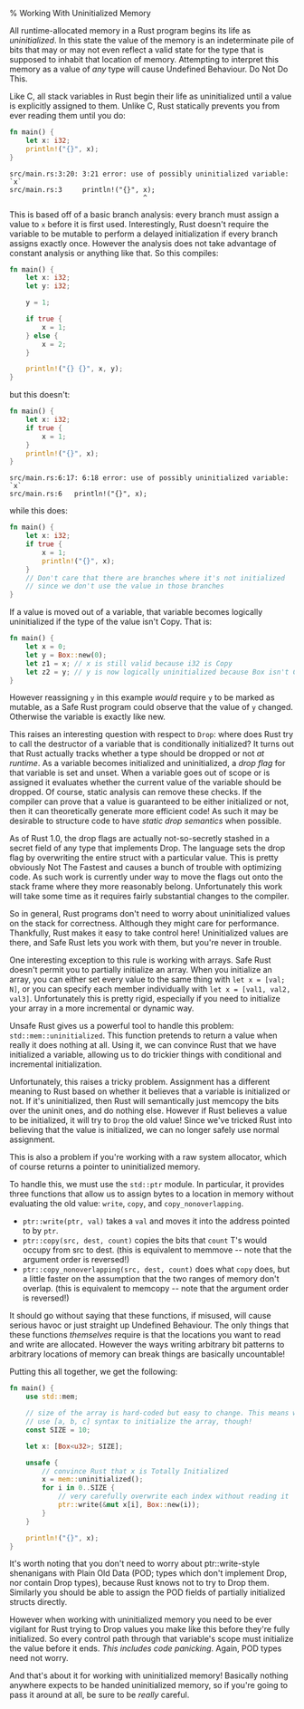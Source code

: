 % Working With Uninitialized Memory

All runtime-allocated memory in a Rust program begins its life as
*uninitialized*. In this state the value of the memory is an indeterminate pile
of bits that may or may not even reflect a valid state for the type that is
supposed to inhabit that location of memory. Attempting to interpret this memory
as a value of *any* type will cause Undefined Behaviour. Do Not Do This.

Like C, all stack variables in Rust begin their life as uninitialized until a
value is explicitly assigned to them. Unlike C, Rust statically prevents you
from ever reading them until you do:

```rust
fn main() {
	let x: i32;
	println!("{}", x);
}
```

```text
src/main.rs:3:20: 3:21 error: use of possibly uninitialized variable: `x`
src/main.rs:3     println!("{}", x);
                                 ^
```

This is based off of a basic branch analysis: every branch must assign a value
to `x` before it is first used. Interestingly, Rust doesn't require the variable
to be mutable to perform a delayed initialization if every branch assigns
exactly once. However the analysis does not take advantage of constant analysis
or anything like that. So this compiles:

```rust
fn main() {
	let x: i32;
	let y: i32;

	y = 1;

	if true {
		x = 1;
	} else {
		x = 2;
	}

    println!("{} {}", x, y);
}
```

but this doesn't:

```rust
fn main() {
	let x: i32;
	if true {
		x = 1;
	}
	println!("{}", x);
}
```

```text
src/main.rs:6:17: 6:18 error: use of possibly uninitialized variable: `x`
src/main.rs:6 	println!("{}", x);
```

while this does:

```rust
fn main() {
	let x: i32;
	if true {
		x = 1;
		println!("{}", x);
	}
	// Don't care that there are branches where it's not initialized
	// since we don't use the value in those branches
}
```

If a value is moved out of a variable, that variable becomes logically
uninitialized if the type of the value isn't Copy. That is:

```rust
fn main() {
	let x = 0;
	let y = Box::new(0);
	let z1 = x; // x is still valid because i32 is Copy
	let z2 = y; // y is now logically uninitialized because Box isn't Copy
}
```

However reassigning `y` in this example *would* require `y` to be marked as
mutable, as a Safe Rust program could observe that the value of `y` changed.
Otherwise the variable is exactly like new.

This raises an interesting question with respect to `Drop`: where does Rust try
to call the destructor of a variable that is conditionally initialized? It turns
out that Rust actually tracks whether a type should be dropped or not *at
runtime*. As a variable becomes initialized and uninitialized, a *drop flag* for
that variable is set and unset. When a variable goes out of scope or is assigned
it evaluates whether the current value of the variable should be dropped. Of
course, static analysis can remove these checks. If the compiler can prove that
a value is guaranteed to be either initialized or not, then it can theoretically
generate more efficient code! As such it may be desirable to structure code to
have *static drop semantics* when possible.

As of Rust 1.0, the drop flags are actually not-so-secretly stashed in a secret
field of any type that implements Drop. The language sets the drop flag by
overwriting the entire struct with a particular value. This is pretty obviously
Not The Fastest and causes a bunch of trouble with optimizing code. As such work
is currently under way to move the flags out onto the stack frame where they
more reasonably belong. Unfortunately this work will take some time as it
requires fairly substantial changes to the compiler.

So in general, Rust programs don't need to worry about uninitialized values on
the stack for correctness. Although they might care for performance. Thankfully,
Rust makes it easy to take control here! Uninitialized values are there, and
Safe Rust lets you work with them, but you're never in trouble.

One interesting exception to this rule is working with arrays. Safe Rust doesn't
permit you to partially initialize an array. When you initialize an array, you
can either set every value to the same thing with `let x = [val; N]`, or you can
specify each member individually with `let x = [val1, val2, val3]`.
Unfortunately this is pretty rigid, especially if you need to initialize your
array in a more incremental or dynamic way.

Unsafe Rust gives us a powerful tool to handle this problem:
`std::mem::uninitialized`. This function pretends to return a value when really
it does nothing at all. Using it, we can convince Rust that we have initialized
a variable, allowing us to do trickier things with conditional and incremental
initialization.

Unfortunately, this raises a tricky problem. Assignment has a different meaning
to Rust based on whether it believes that a variable is initialized or not. If
it's uninitialized, then Rust will semantically just memcopy the bits over the
uninit ones, and do nothing else. However if Rust believes a value to be
initialized, it will try to `Drop` the old value! Since we've tricked Rust into
believing that the value is initialized, we can no longer safely use normal
assignment.

This is also a problem if you're working with a raw system allocator, which of
course returns a pointer to uninitialized memory.

To handle this, we must use the `std::ptr` module. In particular, it provides
three functions that allow us to assign bytes to a location in memory without
evaluating the old value: `write`, `copy`, and `copy_nonoverlapping`.

* `ptr::write(ptr, val)` takes a `val` and moves it into the address pointed
  to by `ptr`.
* `ptr::copy(src, dest, count)` copies the bits that `count` T's would occupy
  from src to dest. (this is equivalent to memmove -- note that the argument
  order is reversed!)
* `ptr::copy_nonoverlapping(src, dest, count)` does what `copy` does, but a
  little faster on the assumption that the two ranges of memory don't overlap.
  (this is equivalent to memcopy -- note that the argument order is reversed!)

It should go without saying that these functions, if misused, will cause serious
havoc or just straight up Undefined Behaviour. The only things that these
functions *themselves* require is that the locations you want to read and write
are allocated. However the ways writing arbitrary bit patterns to arbitrary
locations of memory can break things are basically uncountable!

Putting this all together, we get the following:

```rust
fn main() {
	use std::mem;

	// size of the array is hard-coded but easy to change. This means we can't
	// use [a, b, c] syntax to initialize the array, though!
	const SIZE = 10;

	let x: [Box<u32>; SIZE];

	unsafe {
		// convince Rust that x is Totally Initialized
		x = mem::uninitialized();
		for i in 0..SIZE {
			// very carefully overwrite each index without reading it
			ptr::write(&mut x[i], Box::new(i));
		}
	}

	println!("{}", x);
}
```

It's worth noting that you don't need to worry about ptr::write-style
shenanigans with Plain Old Data (POD; types which don't implement Drop, nor
contain Drop types), because Rust knows not to try to Drop them. Similarly you
should be able to assign the POD fields of partially initialized structs
directly.

However when working with uninitialized memory you need to be ever vigilant for
Rust trying to Drop values you make like this before they're fully initialized.
So every control path through that variable's scope must initialize the value
before it ends. *This includes code panicking*. Again, POD types need not worry.

And that's about it for working with uninitialized memory! Basically nothing
anywhere expects to be handed uninitialized memory, so if you're going to pass
it around at all, be sure to be *really* careful.
